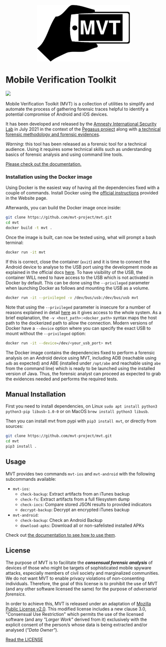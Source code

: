 <p align="center">
     <img src="./docs/mvt.png" width="300" />
</p>

# Mobile Verification Toolkit

[![](https://img.shields.io/pypi/v/mvt)](https://pypi.org/project/mvt/)

Mobile Verification Toolkit (MVT) is a collection of utilities to simplify and automate the process of gathering forensic traces helpful to identify a potential compromise of Android and iOS devices.

It has been developed and released by the [Amnesty International Security Lab](https://www.amnesty.org/en/tech/) in July 2021 in the context of the [Pegasus project](https://forbiddenstories.org/about-the-pegasus-project/) along with [a technical forensic methodology and forensic evidences](https://www.amnesty.org/en/latest/research/2021/07/forensic-methodology-report-how-to-catch-nso-groups-pegasus/).

*Warning*: this tool has been released as a forensic tool for a technical audience. Using it requires some technical skills such as understanding basics of forensic analysis and using command line tools.

[Please check out the documentation.](https://mvt.readthedocs.io/en/latest/)

### Installation using the Docker image

Using Docker is the easiest way of having all the dependencies fixed with a couple of commands.
Install Docker using the [official instructions](https://docs.docker.com/get-docker/) provided in the Website page.

Afterwards, you can build the Docker image once inside:

```bash
git clone https://github.com/mvt-project/mvt.git
cd mvt
docker build -t mvt .
```

Once the image is built, can now be tested using, what will prompt a bash terminal:

```bash
docker run -it mvt
```

If this is correct, close the container (`exit`) and it is time to connect the Android device to analyse to the USB port using the development mode as explained in the official docs [here](https://developer.android.com/studio/debug/dev-options).
To have visibility of the USB, the container WILL need to have access to the USB which is not activated in Docker by default.
This can be done using the `--privileged` parameter when launching Docker as follows and mounting the USB as a volume.

```bash
docker run -it --privileged -v /dev/bus/usb:/dev/bus/usb mvt
```

Note that using the `--privileged` parameter is insecure for a number of reasons explained in detail [here](https://blog.trailofbits.com/2019/07/19/understanding-docker-container-escapes/) as it gives access to the whole system.
As a brief explanation, the `-v <host_path>:<docker_path>` syntax maps the host path to the dockerized path to allow the connection.
Modern versions of Docker have a `--device` option where you can specify the exact USB to mount without the `--privileged` option:

```bash
docker run -it --device=/dev/<your_usb_port> mvt
```

The Docker image contains the dependencies fixed to perform a forensic analysis on an Android device using MVT, including ADB (reachable using `adb` as expected) and ABE (installed under `/opt/abe` and reachable using `abe` from the command line) which is ready to be launched using the installed version of Java. 
Thus, the forensic analyst can proceed as expected to grab the evidences needed and performs the required tests.

## Manual Installation

First you need to install dependencies, on Linux `sudo apt install python3 python3-pip libusb-1.0-0` or on MacOS `brew install python3 libusb`.

Then you can install mvt from pypi with `pip3 install mvt`, or directly from sources:
```bash
git clone https://github.com/mvt-project/mvt.git
cd mvt
pip3 install .
```

## Usage

MVT provides two commands `mvt-ios` and `mvt-android` with the following subcommands available:

* `mvt-ios`:
    * `check-backup`: Extract artifacts from an iTunes backup
    * `check-fs`: Extract artifacts from a full filesystem dump
    * `check-iocs`: Compare stored JSON results to provided indicators
    * `decrypt-backup`:  Decrypt an encrypted iTunes backup
* `mvt-android`:
    * `check-backup`: Check an Android Backup
    * `download-apks`: Download all or non-safelisted installed APKs

Check out [the documentation to see how to use them](https://mvt.readthedocs.io/en/latest/).


## License

The purpose of MVT is to facilitate the ***consensual forensic analysis*** of devices of those who might be targets of sophisticated mobile spyware attacks, especially members of civil society and marginalized communities. We do not want MVT to enable privacy violations of non-consenting individuals. Therefore, the goal of this license is to prohibit the use of MVT (and any other software licensed the same) for the purpose of *adversarial forensics*.

In order to achieve this, MVT is released under an adaptation of [Mozilla Public License v2.0](https://www.mozilla.org/MPL). This modified license includes a new clause 3.0, "Consensual Use Restriction" which permits the use of the licensed software (and any *"Larger Work"* derived from it) exclusively with the explicit consent of the person/s whose data is being extracted and/or analysed (*"Data Owner"*).

[Read the LICENSE](https://github.com/mvt-project/mvt/blob/main/LICENSE)
